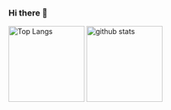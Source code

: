### Hi there 👋

<!--
**centerfield77/centerfield77** is a ✨ _special_ ✨ repository because its `README.md` (this file) appears on your GitHub profile.

Here are some ideas to get you started:

- 🔭 I’m currently working on ...
- 🌱 I’m currently learning ...
- 👯 I’m looking to collaborate on ...
- 🤔 I’m looking for help with ...
- 💬 Ask me about ...
- 📫 How to reach me: ...
- 😄 Pronouns: ...
- ⚡ Fun fact: ...
-->

<p align="left"> 
  <img alt="Top Langs" height="150px" src="https://github-readme-stats.vercel.app/api?username=centerfield77&count_private=true" />
  <img alt="github stats" height="150px" src="https://github-readme-stats.vercel.app/api/top-langs/?username=centerfield77&layout=compact&langs_count=10" />
</p>
